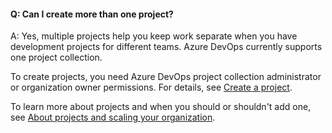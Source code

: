 #### Q:	Can I create more than one project?

A:	Yes, multiple projects help you keep work separate when you have development projects for different teams. Azure DevOps currently supports one project collection.

To create projects, you need Azure DevOps project collection administrator or organization owner permissions. For details, see [Create a project](/azure/devops/organizations/projects/create-project.md). 

To learn more about projects and when you should or shouldn't add one, see [About projects and scaling your organization](/azure/devops/organizations/projects/about-projects.md).
 
